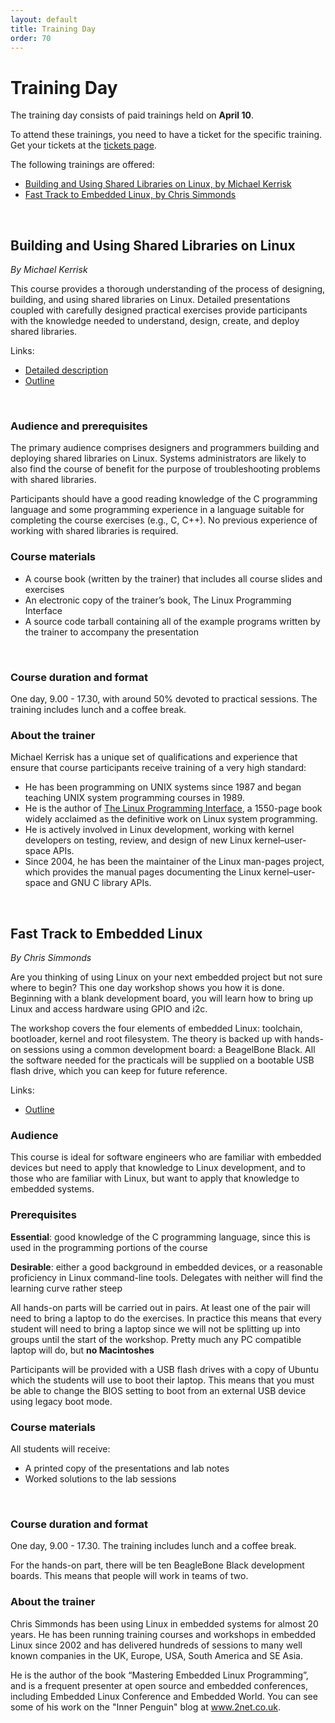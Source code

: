 ```yaml
---
layout: default
title: Training Day
order: 70
---
```


<h1>Training Day</h1>

The training day consists of paid trainings held on <b>April 10</b>. 

To attend these trainings, you need to have a ticket for the specific training. Get your tickets at the <a href="tickets.html">tickets page</a>.

<p class="left">The following trainings are offered:</p>

* <a href="#mkerrisk">Building and Using Shared Libraries on Linux, by Michael Kerrisk</a>
* <a href="#csimmonds">Fast Track to Embedded Linux, by Chris Simmonds</a>

<div class="bodybreak">&nbsp;</div>

<a name="mkerrisk" class="offsetanchor"></a>
<h2 class="left">Building and Using Shared Libraries on Linux</h2>

<p class="left tight"><i>By Michael Kerrisk</i></p>

<p class="left">This course provides a thorough understanding of the process of designing, building, and using shared libraries on Linux. Detailed presentations coupled with carefully designed practical exercises provide participants with the knowledge needed to understand, design, create, and deploy shared libraries.</p>

<p class="left tight">Links:</p>

* <a href="http://man7.org/training/shlib/index.html">Detailed description</a>
* <a href="http://man7.org/training/shlib/shlib_course_outline.html">Outline</a>

<p class="tight">&nbsp;</p>

<h3>Audience and prerequisites</h3>

<p class="left">The primary audience comprises designers and programmers building and deploying shared libraries on Linux. Systems administrators are likely to also find the course of benefit for the purpose of troubleshooting problems with shared libraries.</p>

<p class="left">Participants should have a good reading knowledge of the C programming language and some programming experience in a language suitable for completing the course exercises (e.g., C, C++). No previous experience of working with shared libraries is required.</p>

<h3>Course materials</h3>

* A course book (written by the trainer) that includes all course slides and exercises
* An electronic copy of the trainer’s book, The Linux Programming Interface
* A source code tarball containing all of the example programs written by the trainer to accompany the presentation

<p class="tight">&nbsp;</p>

<h3>Course duration and format</h3>

<p class="left">One day, 9.00 - 17.30, with around 50% devoted to practical sessions. The training includes lunch and a coffee break.</p>

<h3>About the trainer</h3>

<p class="left">Michael Kerrisk has a unique set of qualifications and experience that ensure that course participants receive training of a very high standard:</p>

* He has been programming on UNIX systems since 1987 and began teaching UNIX system programming courses in 1989.
* He is the author of <a href="http://man7.org/tlpi/index.html">The Linux Programming Interface</a>, a 1550-page book widely acclaimed as the definitive work on Linux system programming.
* He is actively involved in Linux development, working with kernel developers on testing, review, and design of new Linux kernel–user-space APIs.
* Since 2004, he has been the maintainer of the Linux man-pages project, which provides the manual pages documenting the Linux kernel–user-space and GNU C library APIs.

<div class="bodybreak">&nbsp;</div>

<a name="csimmonds" class="offsetanchor"></a>
<h2 class="left">Fast Track to Embedded Linux</h2>

<p class="left tight"><i>By Chris Simmonds</i></p>

<p class="left">Are you thinking of using Linux on your next embedded project but not sure where to begin? This one day workshop shows you how it is done. Beginning with a blank development board, you will learn how to bring up Linux and access hardware using GPIO and i2c.</p>

<p class="left">The workshop covers the four elements of embedded Linux: toolchain, bootloader, kernel and root filesystem. The theory is backed up with hands-on sessions using a common development board: a BeagelBone Black. All the software needed for the practicals will be supplied on a bootable USB flash drive, which you can keep for future reference.</p>

<p class="left tight">Links:</p>

* <a href="embedded-linux-workshop.pdf">Outline</a>

<h3>Audience</h3>

<p class="left">This course is ideal for software engineers who are familiar with embedded devices but need to apply that knowledge to Linux development, and to those who are familiar with Linux, but want to apply that knowledge to embedded systems.</p>

<h3>Prerequisites</h3>

<p class="left"><b>Essential</b>: good knowledge of the C programming language, since this is used in the programming portions of the course</p>

<p class="left"><b>Desirable</b>: either a good background in embedded devices, or a reasonable proficiency in Linux command-line tools. Delegates with neither will find the learning curve rather steep</p>

<p class="left">All hands-on parts will be carried out in pairs. At least one of the pair will need to bring a laptop to do the exercises. In practice this means that every student will need to bring a laptop since we will not be splitting up into groups until the start of the workshop. Pretty much any PC compatible laptop will do, but <b>no Macintoshes</b></p>

<p class="left">Participants will be provided with a USB flash drives with a copy of Ubuntu which the students will use to boot their laptop. This means that you must be able to change the BIOS setting to boot from an external USB device using legacy boot mode.</p>

<h3>Course materials</h3>

<p class="left">All students will receive:</p>

* A printed copy of the presentations and lab notes
* Worked solutions to the lab sessions

<p class="tight">&nbsp;</p>

<h3>Course duration and format</h3>

<p class="left">One day, 9.00 - 17.30. The training includes lunch and a coffee break.</p>

<p class="left">For the hands-on part, there will be ten BeagleBone Black development boards. This means that people will work in teams of two.</p>

<h3>About the trainer</h3>

<p class="left">Chris Simmonds has been using Linux in embedded systems for almost 20 years. He has been running training courses and workshops in embedded Linux since 2002 and has delivered hundreds of sessions to many well known companies in the UK, Europe, USA, South America and SE Asia.</p>

<p class="left">He is the author of the book “Mastering Embedded Linux Programming”, and is a frequent presenter at open source and embedded conferences, including Embedded Linux Conference and Embedded World. You can see some of his work on the "Inner Penguin" blog at <a href="http://www.2net.co.uk">www.2net.co.uk</a>.</p>
